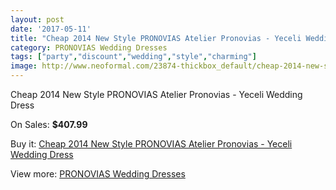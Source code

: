 ```yaml
---
layout: post
date: '2017-05-11'
title: "Cheap 2014 New Style PRONOVIAS Atelier Pronovias - Yeceli Wedding Dress"
category: PRONOVIAS Wedding Dresses
tags: ["party","discount","wedding","style","charming"]
image: http://www.neoformal.com/23874-thickbox_default/cheap-2014-new-style-pronovias-atelier-pronovias-yeceli-wedding-dress.jpg
---
```

Cheap 2014 New Style PRONOVIAS Atelier Pronovias - Yeceli Wedding Dress

On Sales: **$407.99**
<a href="https://www.neoformal.com/en/pronovias-wedding-dresses-2014/8037-cheap-2014-new-style-pronovias-atelier-pronovias-yeceli-wedding-dress.html"><amp-img layout="responsive" width="600" height="600" src="//www.neoformal.com/23874-thickbox_default/cheap-2014-new-style-pronovias-atelier-pronovias-yeceli-wedding-dress.jpg" alt="Cheap 2014 New Style PRONOVIAS Atelier Pronovias - Yeceli Wedding Dress 0" /></a>

Buy it: [Cheap 2014 New Style PRONOVIAS Atelier Pronovias - Yeceli Wedding Dress](https://www.neoformal.com/en/pronovias-wedding-dresses-2014/8037-cheap-2014-new-style-pronovias-atelier-pronovias-yeceli-wedding-dress.html "Cheap 2014 New Style PRONOVIAS Atelier Pronovias - Yeceli Wedding Dress")

View more: [PRONOVIAS Wedding Dresses](https://www.neoformal.com/en/129-pronovias-wedding-dresses-2014 "PRONOVIAS Wedding Dresses")